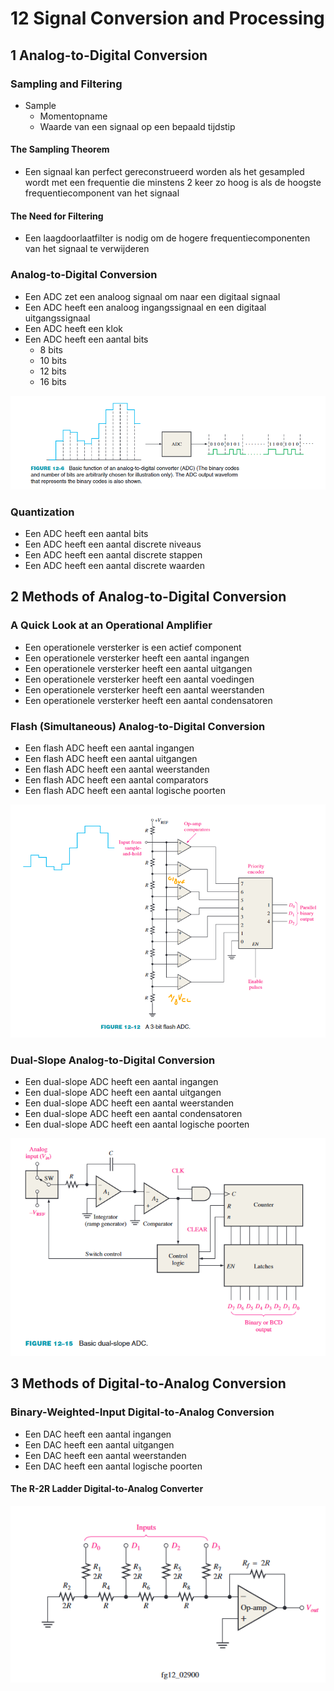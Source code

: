 # 12 Signal Conversion and Processing

## 1 Analog-to-Digital Conversion

### Sampling and Filtering

* Sample
    * Momentopname
    * Waarde van een signaal op een bepaald tijdstip

#### The Sampling Theorem

* Een signaal kan perfect gereconstrueerd worden als het gesampled wordt met een frequentie die minstens 2 keer zo hoog is als de hoogste frequentiecomponent van het signaal

#### The Need for Filtering

* Een laagdoorlaatfilter is nodig om de hogere frequentiecomponenten van het signaal te verwijderen

### Analog-to-Digital Conversion

* Een ADC zet een analoog signaal om naar een digitaal signaal
* Een ADC heeft een analoog ingangssignaal en een digitaal uitgangssignaal
* Een ADC heeft een klok
* Een ADC heeft een aantal bits
    * 8 bits
    * 10 bits
    * 12 bits
    * 16 bits

![Alt text](afbeeldingen/12_image.png)

### Quantization

* Een ADC heeft een aantal bits
* Een ADC heeft een aantal discrete niveaus
* Een ADC heeft een aantal discrete stappen
* Een ADC heeft een aantal discrete waarden

## 2 Methods of Analog-to-Digital Conversion

### A Quick Look at an Operational Amplifier

* Een operationele versterker is een actief component
* Een operationele versterker heeft een aantal ingangen
* Een operationele versterker heeft een aantal uitgangen
* Een operationele versterker heeft een aantal voedingen
* Een operationele versterker heeft een aantal weerstanden
* Een operationele versterker heeft een aantal condensatoren

### Flash (Simultaneous) Analog-to-Digital Conversion

* Een flash ADC heeft een aantal ingangen
* Een flash ADC heeft een aantal uitgangen
* Een flash ADC heeft een aantal weerstanden
* Een flash ADC heeft een aantal comparators
* Een flash ADC heeft een aantal logische poorten

![Alt text](afbeeldingen/12_image_1.png)

### Dual-Slope Analog-to-Digital Conversion

* Een dual-slope ADC heeft een aantal ingangen
* Een dual-slope ADC heeft een aantal uitgangen
* Een dual-slope ADC heeft een aantal weerstanden
* Een dual-slope ADC heeft een aantal condensatoren
* Een dual-slope ADC heeft een aantal logische poorten

![Alt text](afbeeldingen/12_image_2.png)

## 3 Methods of Digital-to-Analog Conversion

### Binary-Weighted-Input Digital-to-Analog Conversion

* Een DAC heeft een aantal ingangen
* Een DAC heeft een aantal uitgangen
* Een DAC heeft een aantal weerstanden
* Een DAC heeft een aantal logische poorten

#### The R-2R Ladder Digital-to-Analog Converter

![Alt text](afbeeldingen/12_image_3.png)